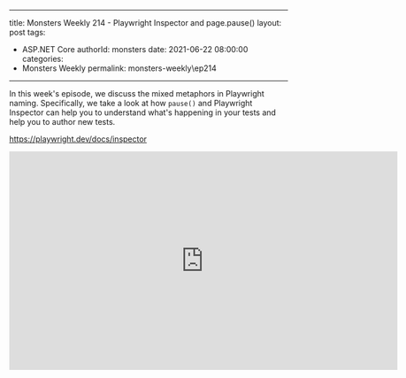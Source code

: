 
---
title: Monsters Weekly 214 -  Playwright Inspector and page.pause()
layout: post
tags: 
  - ASP.NET Core
authorId: monsters
date: 2021-06-22 08:00:00
categories:
  - Monsters Weekly
permalink: monsters-weekly\ep214
---

In this week's episode, we discuss the mixed metaphors in Playwright naming. Specifically, we take a look at how `pause()` and Playwright Inspector can help you to understand what's happening in your tests and help you to author new tests.

https://playwright.dev/docs/inspector

<iframe width="702" height="395" src="https://www.youtube.com/embed/2iZdZx7nugI" frameborder="0" allow="accelerometer; autoplay; encrypted-media; gyroscope; picture-in-picture" allowfullscreen></iframe>
